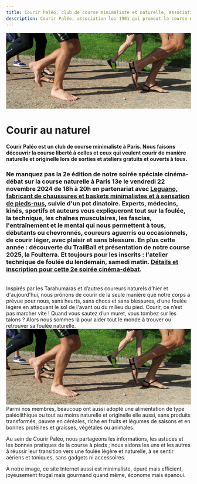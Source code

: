 ```yaml
---
title: Courir Paléo, club de course minimaliste et naturelle, association à Paris
description: Courir Paléo, association loi 1901 qui promeut la course naturelle et minimaliste ainsi que l'alimentation originelle de l'Homme non sédentaire. Nos sorties et ateliers à Paris sont gratuits et ouverts à tous.
---
```

![Courir Paleo](/assets/images/CourirPaleo_course_Parc-Montsouris_foulees_1200px.jpg)
# Courir au naturel
#### Courir Paléo est un club de course minimaliste à Paris. Nous faisons découvrir la course liberté à celles et ceux qui veulent courir de manière naturelle et originelle lors de sorties et ateliers gratuits et ouverts à tous.
### Ne manquez pas la 2e édition de notre soirée spéciale cinéma-débat sur la course naturelle à Paris 13e le vendredi 22 novembre 2024 de 18h à 20h en partenariat avec [Leguano, fabricant de chaussures et baskets minimalistes et à sensation de pieds-nus](https://www.leguano.fr), suivie d'un pot dinatoire. Experts, médecins, kinés, sportifs et auteurs vous expliqueront tout sur la foulée, la technique, les chaînes musculaires, les fascias, l'entraînement et le mental qui nous permettent à tous, débutants ou chevronnés, coureurs aguerris ou occasionnels, de courir léger, avec plaisir et sans blessure. En plus cette année : découverte du TrailBall et présentation de notre course 2025, la Foulterra. Et toujours pour les inscrits : l'atelier technique de foulée du lendemain, samedi matin. [Détails et inscription pour cette 2e soirée cinéma-débat](https://my.weezevent.com/2e-soiree-cinema-debat-courir-paleo).
<br>Inspirés par les Tarahumaras et d’autres coureurs naturels d’hier et d'aujourd'hui, nous prônons de courir de la seule manière que notre corps a prévue pour nous, sans heurts, sans chocs et sans blessures, d’une foulée légère en attaquant le sol de l'avant ou du milieu du pied. Courir, ce n’est pas marcher vite&nbsp;! Quand vous sautez d’un muret, vous tombez sur les talons&nbsp;? Alors nous sommes là pour aider tout le monde à trouver ou retrouver sa foulée naturelle.
<br>![Courir Paleo](/assets/images/CourirPaleo_course_Parc-Montsouris_foulees_1200px.jpg)
<br>Parmi nos membres, beaucoup ont aussi adopté une alimentation de type paléolithique ou tout au moins naturelle et originelle elle aussi, sans produits transformés, pauvre en céréales, riche en fruits et légumes de saisons et en bonnes protéines et graisses, végétales ou animales.

Au sein de Courir Paléo, nous partageons les informations, les astuces et les bonnes pratiques de la course à pieds&nbsp;; nous aidons les uns et les autres à réussir leur transition vers une foulée légère et naturelle, à se sentir aériens et toniques, sans gadgets ni accessoires.

À notre image, ce site Internet aussi est minimaliste, épuré mais efficient, joyeusement frugal mais gourmand quand même, économe mais épanoui.

